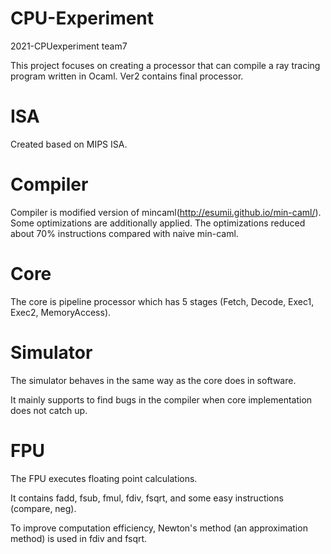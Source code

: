 # CPU-Experiment

2021-CPUexperiment team7

This project focuses on creating a processor that can compile a ray tracing program written in Ocaml. Ver2 contains final processor.


# ISA

Created based on MIPS ISA.

# Compiler

Compiler is modified version of mincaml(http://esumii.github.io/min-caml/). 
Some optimizations are additionally applied.
The optimizations reduced about 70% instructions compared with naive min-caml.


# Core

The core is pipeline processor which has 5 stages (Fetch, Decode, Exec1, Exec2, MemoryAccess).


# Simulator

The simulator behaves in the same way as the core does in software.

It mainly supports to find bugs in the compiler when core implementation does not catch up.

# FPU

The FPU executes floating point calculations.

It contains fadd, fsub, fmul, fdiv, fsqrt, and some easy instructions (compare, neg).

To improve computation efficiency, Newton's method (an approximation method) is used in fdiv and fsqrt.






